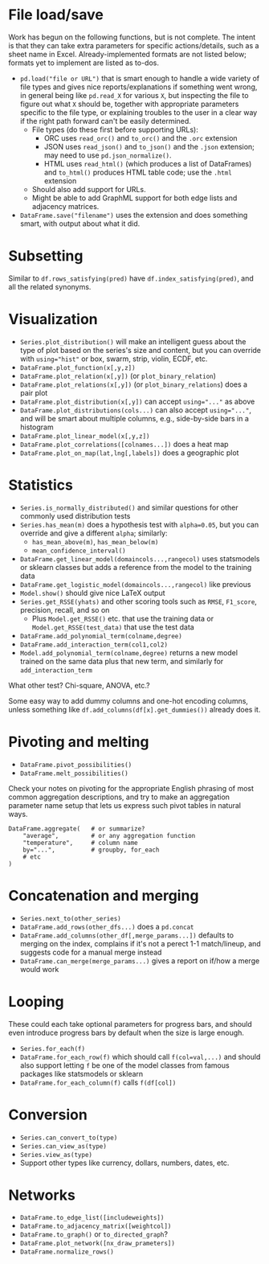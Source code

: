 
# File load/save

Work has begun on the following functions, but is not complete.  The intent is
that they can take extra parameters for specific actions/details, such as a
sheet name in Excel.  Already-implemented formats are not listed below; formats
yet to implement are listed as to-dos.

 * `pd.load("file or URL")` that is smart enough to handle a wide variety
   of file types and gives nice reports/explanations if something went
   wrong, in general being like `pd.read_X` for various `X`, but inspecting
   the file to figure out what `X` should be, together with appropriate
   parameters specific to the file type, or explaining troubles to the user
   in a clear way if the right path forward can't be easily determined.
    * File types (do these first before supporting URLs):
      * ORC uses `read_orc()` and `to_orc()` and the `.orc` extension
      * JSON uses `read_json()` and `to_json()` and the `.json` extension; may
        need to use `pd.json_normalize()`.
      * HTML uses `read_html()` (which produces a list of DataFrames) and
        `to_html()` produces HTML table code; use the `.html` extension
    * Should also add support for URLs.
    * Might be able to add GraphML support for both edge lists and adjacency
      matrices.
 * `DataFrame.save("filename")` uses the extension and does something
   smart, with output about what it did.

# Subsetting

Similar to `df.rows_satisfying(pred)` have `df.index_satisfying(pred)`,
and all the related synonyms.

# Visualization

 * `Series.plot_distribution()` will make an intelligent guess about the
   type of plot based on the series's size and content, but you can
   override with `using="hist"` or box, swarm, strip, violin, ECDF, etc.
 * `DataFrame.plot_function(x[,y,z])`
 * `DataFrame.plot_relation(x[,y])` (or `plot_binary_relation`)
 * `DataFrame.plot_relations(x[,y])` (or `plot_binary_relations`) does a
   pair plot
 * `DataFrame.plot_distribution(x[,y])` can accept `using="..."` as above
 * `DataFrame.plot_distributions(cols...)` can also accept `using="..."`,
   and will be smart about multiple columns, e.g., side-by-side bars in a
   histogram
 * `DataFrame.plot_linear_model(x[,y,z])`
 * `DataFrame.plot_correlations([colnames...])` does a heat map
 * `DataFrame.plot_on_map(lat,lng[,labels])` does a geographic plot

# Statistics

 * `Series.is_normally_distributed()` and similar questions for other
   commonly used distribution tests
 * `Series.has_mean(m)` does a hypothesis test with `alpha=0.05`, but you
   can override and give a different `alpha`; similarly:
    * `has_mean_above(m)`, `has_mean_below(m)`
    * `mean_confidence_interval()`
 * `DataFrame.get_linear_model(domaincols...,rangecol)` uses statsmodels
   or sklearn classes but adds a reference from the model to the training
   data
 * `DataFrame.get_logistic_model(domaincols...,rangecol)` like previous
 * `Model.show()` should give nice LaTeX output
 * `Series.get_RSSE(yhats)` and other scoring tools such as `RMSE`,
   `F1_score`, precision, recall, and so on
    * Plus `Model.get_RSSE()` etc. that use the training data or
      `Model.get_RSSE(test_data)` that use the test data
 * `DataFrame.add_polynomial_term(colname,degree)`
 * `DataFrame.add_interaction_term(col1,col2)`
 * `Model.add_polynomial_term(colname,degree)` returns a new model trained
   on the same data plus that new term, and similarly for
   `add_interaction_term`

What other test?  Chi-square, ANOVA, etc.?

Some easy way to add dummy columns and one-hot encoding columns, unless
something like `df.add_columns(df[x].get_dummies())` already does it.

# Pivoting and melting

 * `DataFrame.pivot_possibilities()`
 * `DataFrame.melt_possibilities()`

Check your notes on pivoting for the appropriate English phrasing of most
common aggregation descriptions, and try to make an aggregation parameter
name setup that lets us express such pivot tables in natural ways.
```
DataFrame.aggregate(   # or summarize?
    "average",         # or any aggregation function
    "temperature",     # column name
    by="...",          # groupby, for_each
    # etc
)
```

# Concatenation and merging

 * `Series.next_to(other_series)`
 * `DataFrame.add_rows(other_dfs...)` does a `pd.concat`
 * `DataFrame.add_columns(other_df[,merge_params...])` defaults to merging
   on the index, complains if it's not a perect 1-1 match/lineup, and
   suggests code for a manual merge instead
 * `DataFrame.can_merge(merge_params...)` gives a report on if/how a merge
   would work

# Looping

These could each take optional parameters for progress bars, and should
even introduce progress bars by default when the size is large enough.

 * `Series.for_each(f)`
 * `DataFrame.for_each_row(f)` which should call `f(col=val,...)` and
   should also support letting `f` be one of the model classes from famous
   packages like statsmodels or sklearn
 * `DataFrame.for_each_column(f)` calls `f(df[col])`

# Conversion

 * `Series.can_convert_to(type)`
 * `Series.can_view_as(type)`
 * `Series.view_as(type)`
 * Support other types like currency, dollars, numbers, dates, etc.

# Networks

 * `DataFrame.to_edge_list([includeweights])`
 * `DataFrame.to_adjacency_matrix([weightcol])`
 * `DataFrame.to_graph()` or `to_directed_graph`?
 * `DataFrame.plot_network([nx_draw_prameters])`
 * `DataFrame.normalize_rows()`
